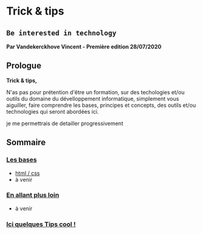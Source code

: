 # Trick & tips
## `Be interested in technology`

**Par Vandekerckhove Vincent - Première edition 28/07/2020**

## Prologue
**Trick & tips,**

N'as pas pour prétention d'être un formation, sur des techologies et/ou outils du domaine du dévelloppement informatique, simplement vous aiguiller, faire comprendre les bases, principes et concepts, des outils et/ou technologies qui seront abordées ici.

je me permettrais de detailler progressivement

## Sommaire

### [Les bases](basis/README.md)
- [html / css](basis/code/html-css.md)
- à venir

### [En allant plus loin](detailed/README.md)
- à venir

### [Ici quelques Tips cool !](tips/README.md)